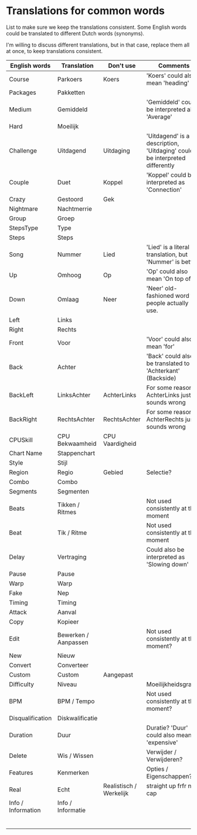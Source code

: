 # Translations for common words

List to make sure we keep the translations consistent.
Some English words could be translated to different Dutch words (synonyms).

I'm willing to discuss different translations, 
but in that case, replace them all at once, to keep translations consistent.

| English words      | Translation          | Don't use               | Comments                                                                   |
|--------------------|----------------------|-------------------------|----------------------------------------------------------------------------|
| Course             | Parkoers             | Koers                   | 'Koers' could also mean 'heading'                                          | 
| Packages           | Pakketten            |                         |                                                                            |
| Medium             | Gemiddeld            |                         | 'Gemiddeld' could be interpreted als 'Average'                             |
| Hard               | Moeilijk             |                         |                                                                            |
| Challenge          | Uitdagend            | Uitdaging               | 'Uitdagend' is a description, 'Uitdaging' could be interpreted differently |
| Couple             | Duet                 | Koppel                  | 'Koppel' could be interpreted as 'Connection'                              |
| Crazy              | Gestoord             | Gek                     |                                                                            |
| Nightmare          | Nachtmerrie          |                         |                                                                            |
| Group              | Groep                |                         |                                                                            |
| StepsType          | Type                 |                         |                                                                            |
| Steps              | Steps                |                         |                                                                            |
| Song               | Nummer               | Lied                    | 'Lied' is a literal translation, but 'Nummer' is better                    | 
| Up                 | Omhoog               | Op                      | 'Op' could also mean 'On top of'                                           |
| Down               | Omlaag               | Neer                    | 'Neer' old-fashioned word few people actually use.                         |
| Left               | Links                |                         |                                                                            |
| Right              | Rechts               |                         |                                                                            |
| Front              | Voor                 |                         | 'Voor' could also mean 'for'                                               |
| Back               | Achter               |                         | 'Back' could also be translated to 'Achterkant' (Backside)                 |
| BackLeft           | LinksAchter          | AchterLinks             | For some reason, AchterLinks just sounds wrong                             |
| BackRight          | RechtsAchter         | RechtsAchter            | For some reason, AchterRechts just sounds wrong                            |
| CPUSkill           | CPU Bekwaamheid      | CPU Vaardigheid         |                                                                            |
| Chart Name         | Stappenchart         |                         |                                                                            |
| Style              | Stijl                |                         |                                                                            |
| Region             | Regio                | Gebied                  | Selectie?                                                                  |
| Combo              | Combo                |                         |                                                                            |
| Segments           | Segmenten            |                         |                                                                            |
| Beats              | Tikken / Ritmes      |                         | Not used consistently at the moment                                        |
| Beat               | Tik / Ritme          |                         | Not used consistently at the moment                                        |
| Delay              | Vertraging           |                         | Could also be interpreted as 'Slowing down'                                |
| Pause              | Pause                |                         |                                                                            |
| Warp               | Warp                 |                         |                                                                            |
| Fake               | Nep                  |                         |                                                                            |
| Timing             | Timing               |                         |                                                                            |
| Attack             | Aanval               |                         |                                                                            |
| Copy               | Kopieer              |                         |                                                                            |
| Edit               | Bewerken / Aanpassen |                         | Not used consistently at the moment?                                       |
| New                | Nieuw                |                         |                                                                            |
| Convert            | Converteer           |                         |                                                                            |
| Custom             | Custom               | Aangepast               |                                                                            |
| Difficulty         | Niveau               |                         | Moeilijkheidsgraad?                                                        |
| BPM                | BPM / Tempo          |                         | Not used consistently at the moment?                                       |
| Disqualification   | Diskwalificatie      |                         |                                                                            |
| Duration           | Duur                 |                         | Duratie? 'Duur' could also mean 'expensive'                                |
| Delete             | Wis / Wissen         |                         | Verwijder / Verwijderen?                                                   |
| Features           | Kenmerken            |                         | Opties / Eigenschappen?                                                    |
| Real               | Echt                 | Realistisch / Werkelijk | straight up frfr no cap                                                    |
| Info / Information | Info / Informatie    |                         |                                                                            |
|                    |                      |                         |                                                                            |
|                    |                      |                         |                                                                            |
|                    |                      |                         |                                                                            |
|                    |                      |                         |                                                                            |
|                    |                      |                         |                                                                            |
|                    |                      |                         |                                                                            |


